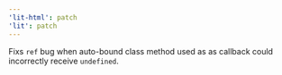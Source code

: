```yaml
---
'lit-html': patch
'lit': patch
---
```


Fixs `ref` bug when auto-bound class method used as as callback could incorrectly receive `undefined`.

